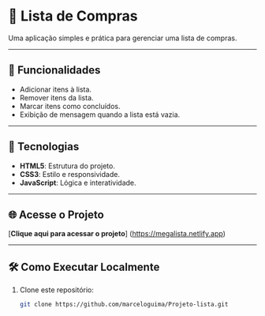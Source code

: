 # 🛒 Lista de Compras

Uma aplicação simples e prática para gerenciar uma lista de compras.

---

## 📃 Funcionalidades

- Adicionar itens à lista.
- Remover itens da lista.
- Marcar itens como concluídos.
- Exibição de mensagem quando a lista está vazia.

---

## 🚀 Tecnologias

- **HTML5**: Estrutura do projeto.
- **CSS3**: Estilo e responsividade.
- **JavaScript**: Lógica e interatividade.

---

## 🌐 Acesse o Projeto

[**Clique aqui para acessar o projeto**] (https://megalista.netlify.app)

---

## 🛠️ Como Executar Localmente

1. Clone este repositório:
   ```bash
   git clone https://github.com/marceloguima/Projeto-lista.git
   ```
